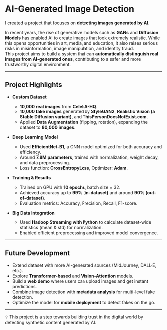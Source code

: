 # AI-Generated Image Detection

I created a project that focuses on **detecting images generated by AI**.

In recent years, the rise of generative models such as **GANs** and **Diffusion Models** has enabled AI to create images that look extremely realistic. While this opens opportunities in art, media, and education, it also raises serious risks in misinformation, image manipulation, and identity fraud.  
This project aims to build a system that can **automatically distinguish real images from AI-generated ones**, contributing to a safer and more trustworthy digital environment.

---

## Project Highlights

- **Custom Dataset**
  - **10,000 real images** from **CelebA-HQ**.  
  - **10,000 fake images** generated by **StyleGAN2**, **Realistic Vision (a Stable Diffusion variant)**, and **ThisPersonDoesNotExist.com**.  
  - Applied **Data Augmentation** (flipping, rotation), expanding the dataset to **80,000 images**.

- **Deep Learning Model**
  - Used **EfficientNet-B1**, a CNN model optimized for both accuracy and efficiency.  
  - Around **7.8M parameters**, trained with normalization, weight decay, and data preprocessing.  
  - Loss function: **CrossEntropyLoss**, Optimizer: **Adam**.

- **Training & Results**
  - Trained on GPU with **10 epochs**, batch size = 32.  
  - Achieved accuracy up to **99% (in-dataset)** and around **90% (out-of-dataset)**.  
  - Evaluation metrics: Accuracy, Precision, Recall, F1-score.  

- **Big Data Integration**
  - Used **Hadoop Streaming with Python** to calculate dataset-wide statistics (mean & std) for normalization.  
  - Enabled efficient preprocessing and improved model convergence.

---

## Future Development

- Extend dataset with more AI-generated sources (MidJourney, DALL·E, etc.).  
- Explore **Transformer-based** and **Vision-Attention** models.  
- Build a **web demo** where users can upload images and get instant predictions.  
- Combine image detection with **metadata analysis** for multi-level fake detection.  
- Optimize the model for **mobile deployment** to detect fakes on the go.  

---

💡 This project is a step towards building trust in the digital world by detecting synthetic content generated by AI.
